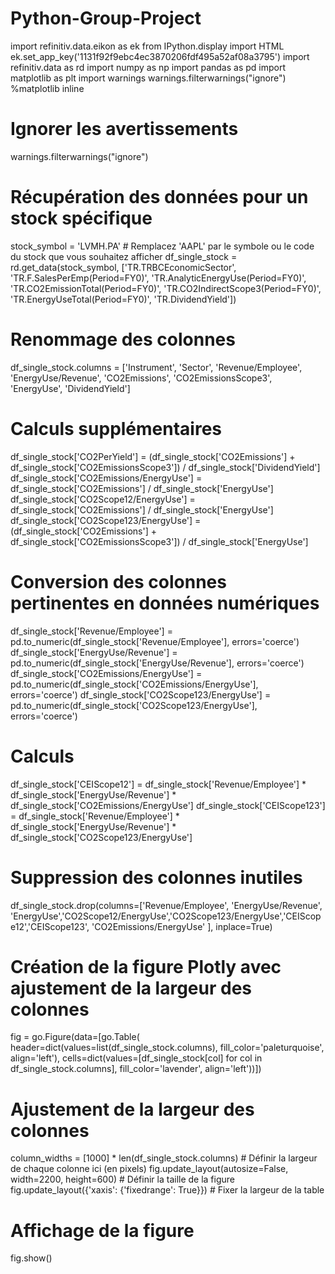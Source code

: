 # Python-Group-Project
import refinitiv.data.eikon as ek
from IPython.display import HTML
ek.set_app_key('1131f92f9ebc4ec3870206fdf495a52af08a3795')
import refinitiv.data as rd
import numpy as np
import pandas as pd
import matplotlib as plt
import warnings
warnings.filterwarnings("ignore")
%matplotlib inline

# Ignorer les avertissements
warnings.filterwarnings("ignore")

# Récupération des données pour un stock spécifique
stock_symbol = 'LVMH.PA'  # Remplacez 'AAPL' par le symbole ou le code du stock que vous souhaitez afficher
df_single_stock = rd.get_data(stock_symbol, ['TR.TRBCEconomicSector', 'TR.F.SalesPerEmp(Period=FY0)',
                              'TR.AnalyticEnergyUse(Period=FY0)', 'TR.CO2EmissionTotal(Period=FY0)',
                              'TR.CO2IndirectScope3(Period=FY0)', 'TR.EnergyUseTotal(Period=FY0)', 'TR.DividendYield'])

# Renommage des colonnes
df_single_stock.columns = ['Instrument', 'Sector', 'Revenue/Employee', 'EnergyUse/Revenue', 'CO2Emissions', 'CO2EmissionsScope3',
               'EnergyUse', 'DividendYield']

# Calculs supplémentaires
df_single_stock['CO2PerYield'] = (df_single_stock['CO2Emissions'] + df_single_stock['CO2EmissionsScope3'])  / df_single_stock['DividendYield']
df_single_stock['CO2Emissions/EnergyUse'] = df_single_stock['CO2Emissions'] / df_single_stock['EnergyUse']
df_single_stock['CO2Scope12/EnergyUse'] = df_single_stock['CO2Emissions'] / df_single_stock['EnergyUse']
df_single_stock['CO2Scope123/EnergyUse'] = (df_single_stock['CO2Emissions'] + df_single_stock['CO2EmissionsScope3']) / df_single_stock['EnergyUse']

# Conversion des colonnes pertinentes en données numériques
df_single_stock['Revenue/Employee'] = pd.to_numeric(df_single_stock['Revenue/Employee'], errors='coerce')
df_single_stock['EnergyUse/Revenue'] = pd.to_numeric(df_single_stock['EnergyUse/Revenue'], errors='coerce')
df_single_stock['CO2Emissions/EnergyUse'] = pd.to_numeric(df_single_stock['CO2Emissions/EnergyUse'], errors='coerce')
df_single_stock['CO2Scope123/EnergyUse'] = pd.to_numeric(df_single_stock['CO2Scope123/EnergyUse'], errors='coerce')

# Calculs
df_single_stock['CEIScope12'] = df_single_stock['Revenue/Employee'] * df_single_stock['EnergyUse/Revenue'] * df_single_stock['CO2Emissions/EnergyUse']
df_single_stock['CEIScope123'] = df_single_stock['Revenue/Employee'] * df_single_stock['EnergyUse/Revenue'] * df_single_stock['CO2Scope123/EnergyUse']

# Suppression des colonnes inutiles
df_single_stock.drop(columns=['Revenue/Employee', 'EnergyUse/Revenue', 'EnergyUse','CO2Scope12/EnergyUse','CO2Scope123/EnergyUse','CEIScope12','CEIScope123', 'CO2Emissions/EnergyUse' ], inplace=True)

# Création de la figure Plotly avec ajustement de la largeur des colonnes
fig = go.Figure(data=[go.Table(
    header=dict(values=list(df_single_stock.columns),
                fill_color='paleturquoise',
                align='left'),
    cells=dict(values=[df_single_stock[col] for col in df_single_stock.columns],
               fill_color='lavender',
               align='left'))])

# Ajustement de la largeur des colonnes
column_widths = [1000] * len(df_single_stock.columns)  # Définir la largeur de chaque colonne ici (en pixels)
fig.update_layout(autosize=False, width=2200, height=600)  # Définir la taille de la figure
fig.update_layout({'xaxis': {'fixedrange': True}})  # Fixer la largeur de la table

# Affichage de la figure
fig.show()
